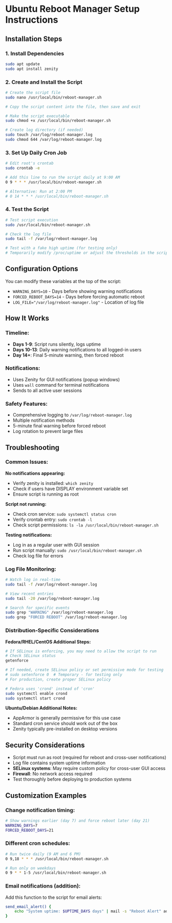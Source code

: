# Ubuntu Reboot Manager Setup Instructions

## Installation Steps

### 1. Install Dependencies
```bash
sudo apt update
sudo apt install zenity
```

### 2. Create and Install the Script
```bash
# Create the script file
sudo nano /usr/local/bin/reboot-manager.sh

# Copy the script content into the file, then save and exit

# Make the script executable
sudo chmod +x /usr/local/bin/reboot-manager.sh

# Create log directory (if needed)
sudo touch /var/log/reboot-manager.log
sudo chmod 644 /var/log/reboot-manager.log
```

### 3. Set Up Daily Cron Job
```bash
# Edit root's crontab
sudo crontab -e

# Add this line to run the script daily at 9:00 AM
0 9 * * * /usr/local/bin/reboot-manager.sh

# Alternative: Run at 2:00 PM
# 0 14 * * * /usr/local/bin/reboot-manager.sh
```

### 4. Test the Script
```bash
# Test script execution
sudo /usr/local/bin/reboot-manager.sh

# Check the log file
sudo tail -f /var/log/reboot-manager.log

# Test with a fake high uptime (for testing only)
# Temporarily modify /proc/uptime or adjust the thresholds in the script
```

## Configuration Options

You can modify these variables at the top of the script:

- `WARNING_DAYS=10` - Days before showing warning notifications
- `FORCED_REBOOT_DAYS=14` - Days before forcing automatic reboot
- `LOG_FILE="/var/log/reboot-manager.log"` - Location of log file

## How It Works

### Timeline:
- **Days 1-9**: Script runs silently, logs uptime
- **Days 10-13**: Daily warning notifications to all logged-in users
- **Day 14+**: Final 5-minute warning, then forced reboot

### Notifications:
- Uses Zenity for GUI notifications (popup windows)
- Uses `wall` command for terminal notifications
- Sends to all active user sessions

### Safety Features:
- Comprehensive logging to `/var/log/reboot-manager.log`
- Multiple notification methods
- 5-minute final warning before forced reboot
- Log rotation to prevent large files

## Troubleshooting

### Common Issues:

**No notifications appearing:**
- Verify zenity is installed: `which zenity`
- Check if users have DISPLAY environment variable set
- Ensure script is running as root

**Script not running:**
- Check cron service: `sudo systemctl status cron`
- Verify crontab entry: `sudo crontab -l`
- Check script permissions: `ls -la /usr/local/bin/reboot-manager.sh`

**Testing notifications:**
- Log in as a regular user with GUI session
- Run script manually: `sudo /usr/local/bin/reboot-manager.sh`
- Check log file for errors

### Log File Monitoring:
```bash
# Watch log in real-time
sudo tail -f /var/log/reboot-manager.log

# View recent entries
sudo tail -20 /var/log/reboot-manager.log

# Search for specific events
sudo grep "WARNING" /var/log/reboot-manager.log
sudo grep "FORCED REBOOT" /var/log/reboot-manager.log
```

### Distribution-Specific Considerations

**Fedora/RHEL/CentOS Additional Steps:**
```bash
# If SELinux is enforcing, you may need to allow the script to run
# Check SELinux status
getenforce

# If needed, create SELinux policy or set permissive mode for testing
# sudo setenforce 0  # Temporary - for testing only
# For production, create proper SELinux policy

# Fedora uses 'crond' instead of 'cron'
sudo systemctl enable crond
sudo systemctl start crond
```

**Ubuntu/Debian Additional Notes:**
- AppArmor is generally permissive for this use case
- Standard cron service should work out of the box
- Zenity typically pre-installed on desktop versions

## Security Considerations

- Script must run as root (required for reboot and cross-user notifications)
- Log file contains system uptime information
- **SELinux systems**: May require custom policy for cross-user GUI access
- **Firewall**: No network access required
- Test thoroughly before deploying to production systems

## Customization Examples

### Change notification timing:
```bash
# Show warnings earlier (day 7) and force reboot later (day 21)
WARNING_DAYS=7
FORCED_REBOOT_DAYS=21
```

### Different cron schedules:
```bash
# Run twice daily (9 AM and 6 PM)
0 9,18 * * * /usr/local/bin/reboot-manager.sh

# Run only on weekdays
0 9 * * 1-5 /usr/local/bin/reboot-manager.sh
```

### Email notifications (addition):
Add this function to the script for email alerts:
```bash
send_email_alert() {
    echo "System uptime: $UPTIME_DAYS days" | mail -s "Reboot Alert" admin@company.com
}
```